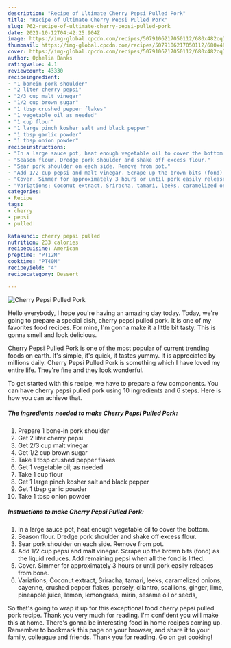 ```yaml
---
description: "Recipe of Ultimate Cherry Pepsi Pulled Pork"
title: "Recipe of Ultimate Cherry Pepsi Pulled Pork"
slug: 762-recipe-of-ultimate-cherry-pepsi-pulled-pork
date: 2021-10-12T04:42:25.904Z
image: https://img-global.cpcdn.com/recipes/5079106217050112/680x482cq70/cherry-pepsi-pulled-pork-recipe-main-photo.jpg
thumbnail: https://img-global.cpcdn.com/recipes/5079106217050112/680x482cq70/cherry-pepsi-pulled-pork-recipe-main-photo.jpg
cover: https://img-global.cpcdn.com/recipes/5079106217050112/680x482cq70/cherry-pepsi-pulled-pork-recipe-main-photo.jpg
author: Ophelia Banks
ratingvalue: 4.1
reviewcount: 43330
recipeingredient:
- "1 bonein pork shoulder"
- "2 liter cherry pepsi"
- "2/3 cup malt vinegar"
- "1/2 cup brown sugar"
- "1 tbsp crushed pepper flakes"
- "1 vegetable oil as needed"
- "1 cup flour"
- "1 large pinch kosher salt and black pepper"
- "1 tbsp garlic powder"
- "1 tbsp onion powder"
recipeinstructions:
- "In a large sauce pot, heat enough vegetable oil to cover the bottom."
- "Season flour. Dredge pork shoulder and shake off excess flour."
- "Sear pork shoulder on each side. Remove from pot."
- "Add 1/2 cup pepsi and malt vinegar. Scrape up the brown bits (fond) as the liquid reduces. Add remaining pepsi when all the fond is lifted."
- "Cover. Simmer for approximately 3 hours or until pork easily releases from bone."
- "Variations; Coconut extract, Sriracha, tamari, leeks, caramelized onions, cayenne, crushed pepper flakes, parsely, cilantro, scallions, ginger, lime, pineapple juice, lemon, lemongrass, mirin, sesame oil or seeds,"
categories:
- Recipe
tags:
- cherry
- pepsi
- pulled

katakunci: cherry pepsi pulled 
nutrition: 233 calories
recipecuisine: American
preptime: "PT12M"
cooktime: "PT40M"
recipeyield: "4"
recipecategory: Dessert

---
```



![Cherry Pepsi Pulled Pork](https://img-global.cpcdn.com/recipes/5079106217050112/680x482cq70/cherry-pepsi-pulled-pork-recipe-main-photo.jpg)

Hello everybody, I hope you're having an amazing day today. Today, we're going to prepare a special dish, cherry pepsi pulled pork. It is one of my favorites food recipes. For mine, I'm gonna make it a little bit tasty. This is gonna smell and look delicious.

Cherry Pepsi Pulled Pork is one of the most popular of current trending foods on earth. It's simple, it's quick, it tastes yummy. It is appreciated by millions daily. Cherry Pepsi Pulled Pork is something which I have loved my entire life. They're fine and they look wonderful.




To get started with this recipe, we have to prepare a few components. You can have cherry pepsi pulled pork using 10 ingredients and 6 steps. Here is how you can achieve that.

<!--inarticleads1-->

##### The ingredients needed to make Cherry Pepsi Pulled Pork:

1. Prepare 1 bone-in pork shoulder
1. Get 2 liter cherry pepsi
1. Get 2/3 cup malt vinegar
1. Get 1/2 cup brown sugar
1. Take 1 tbsp crushed pepper flakes
1. Get 1 vegetable oil; as needed
1. Take 1 cup flour
1. Get 1 large pinch kosher salt and black pepper
1. Get 1 tbsp garlic powder
1. Take 1 tbsp onion powder




<!--inarticleads2-->

##### Instructions to make Cherry Pepsi Pulled Pork:

1. In a large sauce pot, heat enough vegetable oil to cover the bottom.
1. Season flour. Dredge pork shoulder and shake off excess flour.
1. Sear pork shoulder on each side. Remove from pot.
1. Add 1/2 cup pepsi and malt vinegar. Scrape up the brown bits (fond) as the liquid reduces. Add remaining pepsi when all the fond is lifted.
1. Cover. Simmer for approximately 3 hours or until pork easily releases from bone.
1. Variations; Coconut extract, Sriracha, tamari, leeks, caramelized onions, cayenne, crushed pepper flakes, parsely, cilantro, scallions, ginger, lime, pineapple juice, lemon, lemongrass, mirin, sesame oil or seeds,




So that's going to wrap it up for this exceptional food cherry pepsi pulled pork recipe. Thank you very much for reading. I'm confident you will make this at home. There's gonna be interesting food in home recipes coming up. Remember to bookmark this page on your browser, and share it to your family, colleague and friends. Thank you for reading. Go on get cooking!
